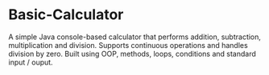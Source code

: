 # Basic-Calculator
A simple Java console-based calculator that performs addition, subtraction, multiplication and division. Supports continuous operations and handles division by zero. Built using OOP, methods, loops, conditions and standard input / ouput.

